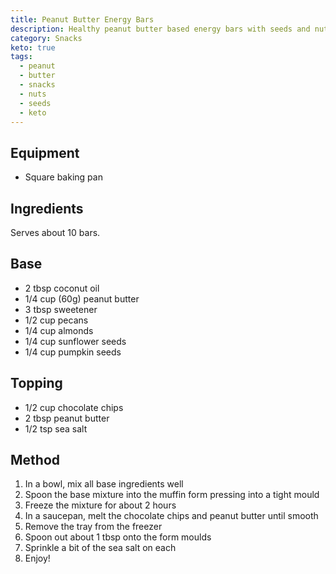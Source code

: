 ```yaml
---
title: Peanut Butter Energy Bars
description: Healthy peanut butter based energy bars with seeds and nuts
category: Snacks
keto: true
tags:
  - peanut
  - butter
  - snacks
  - nuts
  - seeds
  - keto
---
```


## Equipment

- Square baking pan

## Ingredients

Serves about 10 bars.

## Base

- 2 tbsp coconut oil
- 1/4 cup (60g) peanut butter
- 3 tbsp sweetener
- 1/2 cup pecans
- 1/4 cup almonds
- 1/4 cup sunflower seeds
- 1/4 cup pumpkin seeds

## Topping

- 1/2 cup chocolate chips
- 2 tbsp peanut butter
- 1/2 tsp sea salt

## Method

1. In a bowl, mix all base ingredients well
2. Spoon the base mixture into the muffin form pressing into a tight mould
3. Freeze the mixture for about 2 hours
4. In a saucepan, melt the chocolate chips and peanut butter until smooth
5. Remove the tray from the freezer
6. Spoon out about 1 tbsp onto the form moulds
7. Sprinkle a bit of the sea salt on each
8. Enjoy!
